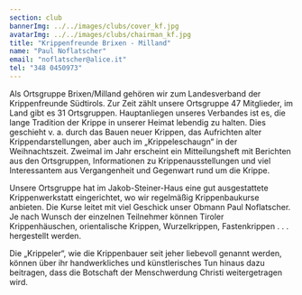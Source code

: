 ```yaml
---
section: club
bannerImg: ../../images/clubs/cover_kf.jpg
avatarImg: ../../images/clubs/chairman_kf.jpg
title: "Krippenfreunde Brixen - Milland"
name: "Paul Noflatscher"
email: "noflatscher@alice.it"
tel: "348 0450973"
---
```


Als Ortsgruppe Brixen/Milland gehören wir zum Landesverband der Krippenfreunde Südtirols. Zur Zeit zählt unsere Ortsgruppe 47 Mitglieder, im Land gibt es 31 Ortsgruppen. Hauptanliegen unseres Verbandes ist es, die lange Tradition der Krippe in unserer Heimat lebendig zu halten. Dies geschieht v. a. durch das Bauen neuer Krippen, das Aufrichten alter Krippendarstellungen, aber auch im „Krippeleschaugn“ in der Weihnachtszeit. Zweimal im Jahr erscheint ein Mitteilungsheft mit Berichten aus den Ortsgruppen, Informationen zu Krippenausstellungen und viel Interessantem aus Vergangenheit und Gegenwart rund um die Krippe.

Unsere Ortsgruppe hat im Jakob-Steiner-Haus eine gut ausgestattete Krippenwerkstatt eingerichtet, wo wir regelmäßig Krippenbaukurse anbieten. Die Kurse leitet mit viel Geschick unser Obmann Paul Noflatscher. Je nach Wunsch der einzelnen Teilnehmer können Tiroler Krippenhäuschen, orientalische Krippen, Wurzelkrippen, Fastenkrippen . . . hergestellt werden.

Die „Krippeler“, wie die Krippenbauer seit jeher liebevoll genannt werden, können über ihr handwerkliches und künstlerisches Tun hinaus dazu beitragen, dass die Botschaft der Menschwerdung Christi weitergetragen wird.